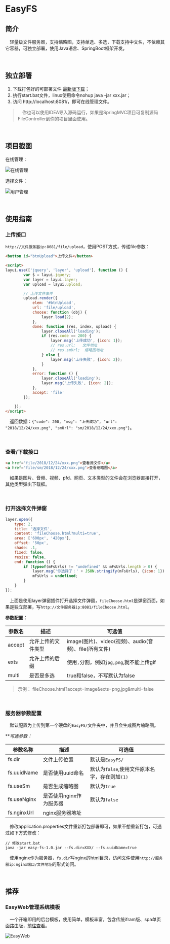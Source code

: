 # EasyFS

## 简介
&emsp;轻量级文件服务器，支持缩略图，支持单选、多选，下载支持中文名，不依赖其它容器，可独立部署，使用Java语言、SpringBoot框架开发。

<br>

## 独立部署
1. 下载打包好的可部署文件 [最新版下载](https://gitee.com/whvse/easy-fs/releases)；
2. 执行start.bat文件，linux使用命令nohup java -jar xxx.jar；
3. 访问 http://localhost:8081/，即可在线管理文件。 

> &emsp;你也可以使用IDEA导入源码运行，如果是SpringMVC项目可复制源码FileController到你的项目里面使用。

<br>

## 项目截图

在线管理：

![在线管理](https://ws1.sinaimg.cn/large/88052d6bly1fyk664e4laj20ou0fsgn6.jpg)

选择文件：

![用户管理](https://ws1.sinaimg.cn/large/88052d6bly1fyk66zs1tsj20ou0fsjtr.jpg)

<br>

## 使用指南

### 上传接口
`http://文件服务器ip:8081/file/upload`，使用POST方式，传递file参数：

```html
<button id="btnUpload">上传文件</button>

<script>
layui.use(['jquery', 'layer', 'upload'], function () {
        var $ = layui.jquery;
        var layer = layui.layer;
        var upload = layui.upload;

        // 上传文件事件
        upload.render({
            elem: '#btnUpload',
            url: 'file/upload',
            choose: function (obj) {
                layer.load(2);
            },
            done: function (res, index, upload) {
                layer.closeAll('loading');
                if (res.code == 200) {
                    layer.msg('上传成功', {icon: 1});
                    // res.url;   文件地址
                    // res.smUrl;  缩略图地址
                } else {
                    layer.msg('上传失败', {icon: 2});
                }
            },
            error: function () {
                layer.closeAll('loading');
                layer.msg('上传失败', {icon: 2});
            },
            accept: 'file'
        });

    });
</script>
```
&emsp;返回数据：`{"code": 200, "msg": "上传成功", "url": "2018/12/24/xxx.png", "smUrl": "sm/2018/12/24/xxx.png"}`。

<br>

### 查看/下载接口
```html
<a href="file/2018/12/24/xxx.png">查看源文件</a>
<a href="file/sm/2018/12/24/xxx.png">查看缩略图</a>
```
&emsp;如果是图片、音频、视频、pfd、网页、文本类型的文件会在浏览器直接打开，其他类型弹出下载框。

<br>

### 打开选择文件弹窗
```javascript
layer.open({
    type: 2,
    title: '选择文件',
    content: 'fileChoose.html?multi=true',
    area: ['600px', '420px'],
    offset: '50px',
    shade: .1,
    fixed: false,
    resize: false,
    end: function () {
        if (typeof(mFsUrls) != "undefined" && mFsUrls.length > 0) {
            layer.msg('你选择了：' + JSON.stringify(mFsUrls), {icon: 1});
            mFsUrls = undefined;
        }
    }
});
```
&emsp;上面是使用layer弹窗插件打开选择文件弹窗，`fileChoose.html`是弹窗页面，如果是独立部署，写`http://文件服务器ip:8081/fileChoose.html`。

**参数配置：**

 参数名 | 描述 | 可选值
 --- | --- | ---
 accept | 允许上传的文件类型 | image(图片)、video(视频)、audio(音频)、file(所有文件)
 exts | 允许上传的后缀 | 使用`,`分割，例如`jpg,png`,就不能上传gif
 multi | 是否是多选 | true和false，不写默认为false
 
 > 示例： fileChoose.html?accept=image&exts=png,jpg&multi=false

<br>

### 服务器参数配置
&emsp;默认配置为上传到第一个硬盘的`EasyFS/`文件夹中，并且会生成图片缩略图。

***可选参数：*

 参数名称 | 描述 | 可选值
 --- | --- | ---
 fs.dir | 文件上传位置 | 默认是`EasyFS/`
 fs.uuidName | 是否使用uuid命名 | 默认为`false`,使用文件原本名字，存在则加`(1)`
 fs.useSm | 是否生成缩略图 | 默认为`true`
 fs.useNginx | 是否使用nginx作为服务器 | 默认为`false`
 fs.nginxUrl | nginx服务器地址 | 


&emsp;修改application.properties文件重新打包部署即可，如果不想重新打包，可通过如下方式修改：

```text
// 修改start.bat
java -jar easy-fs-1.0.jar --fs.dir=XXX/ --fs.uuidName=true
```

&emsp;使用nginx作为服务器，`fs.dir`写nginx的html目录，访问文件使用`http://服务器ip:nginx端口/文件地址`的形式访问。

<br>

## 推荐
### EasyWeb管理系统模板
&emsp;一个开箱即用的后台模板，使用简单，模板丰富，包含传统ifram版、spa单页面路由版，[前往查看](https://easyweb.vip)。

![EasyWeb](https://ws1.sinaimg.cn/large/88052d6bly1fydn64tcw6j20yz0jlgn4.jpg)
